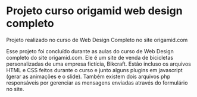 # Projeto curso origamid web design completo

Projeto realizado no curso de Web Design Completo no site origamid.com

Esse projeto foi concluído durante as aulas do curso de Web Design completo do site origamid.com. Ele é um site de venda 
de bicicletas personalizadas de uma empresa fictícia, Bikcraft. Estão incluso os arquivos HTML e CSS feitos durante o curso
e junto alguns plugins em javascript (gerar as animações e o slide). Também existem dois arquivos php responsáveis por 
gerenciar as mensagens enviadas através do formulário no site.
